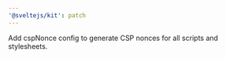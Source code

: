 ```yaml
---
'@sveltejs/kit': patch
---
```


Add cspNonce config to generate CSP nonces for all scripts and stylesheets.
